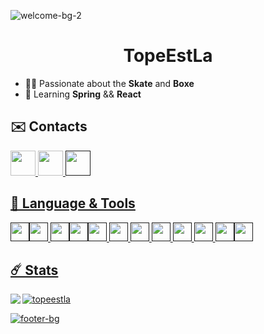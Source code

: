 ![welcome-bg-2](https://user-images.githubusercontent.com/50290580/124369381-11ed1800-dc74-11eb-90a9-2ff2073c3b97.jpg)

<h1 align="center">TopeEstLa</h1>

- 🏄🏼 Passionate about the **Skate** and **Boxe**
- 🌱 Learning **Spring** && **React**

## ✉️ Contacts

<p align="left">

<a href="https://twitter.com/TopeEstPasLa"><img height="40" src="https://img.shields.io/badge/Twitter-1DA1F2?style=for-the-badge&logo=twitter&logoColor=white">
<a href="mailto:contact.tope95@gmail.com"><img height="40" src="https://img.shields.io/badge/Gmail-D14836?style=for-the-badge&logo=gmail&logoColor=white">
<a href=""><img height="40" src="https://discord.c99.nl/widget/theme-3/424290757445419009.png">

## 🧵 Language & Tools

<p align="left"> 

<img height="30" src="https://img.shields.io/badge/Java-ED8B00?style=for-the-badge&logo=java&logoColor=white"><img height="30" src="https://img.shields.io/badge/JavaScript-F7DF1E?style=for-the-badge&logo=javascript&logoColor=black"> <img height="30" src="https://img.shields.io/badge/IntelliJIDEA-000000.svg?style=for-the-badge&logo=intellij-idea&logoColor=white"><img height="30" src="https://img.shields.io/badge/WebStorm-000000?style=for-the-badge&logo=WebStorm&logoColor=white"><img height="30" src="https://img.shields.io/badge/PyCharm-000000.svg?&style=for-the-badge&logo=PyCharm&logoColor=white"> <img height="30" src="https://img.shields.io/badge/MySQL-00000F?style=for-the-badge&logo=mysql&logoColor=white">
<img height="30" src="https://img.shields.io/badge/MariaDB-003545?style=for-the-badge&logo=mariadb&logoColor=white">
<img height="30" src="https://img.shields.io/badge/PostgreSQL-316192?style=for-the-badge&logo=postgresql&logoColor=white"> 
<img height="30" src="https://img.shields.io/badge/redis-%23DD0031.svg?&style=for-the-badge&logo=redis&logoColor=white">
<img height="30" src="https://img.shields.io/badge/rabbitmq-%23FF6600.svg?&style=for-the-badge&logo=rabbitmq&logoColor=white"> 
<img height="30" src="https://img.shields.io/badge/Arduino-00979D?style=for-the-badge&logo=Arduino&logoColor=white"><img height="30" src="https://img.shields.io/badge/Raspberry%20Pi-A22846?style=for-the-badge&logo=Raspberry%20Pi&logoColor=white">

## ☄️ Stats

<img  align="left" src="https://github-readme-stats.vercel.app/api/wakatime?username=TopeEstLa&theme=blue-green">
<img align="center" src="https://github-readme-stats.vercel.app/api?username=TopeEstLa&theme=blue-green" alt="topeestla" />

![footer-bg](https://user-images.githubusercontent.com/50290580/124369382-144f7200-dc74-11eb-807a-f10a7a502dd9.jpg)

